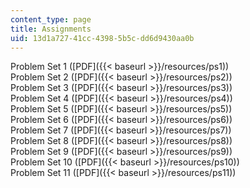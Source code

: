```yaml
---
content_type: page
title: Assignments
uid: 13d1a727-41cc-4398-5b5c-dd6d9430aa0b
---
```


Problem Set 1 ([PDF]({{< baseurl >}}/resources/ps1))  
Problem Set 2 ([PDF]({{< baseurl >}}/resources/ps2))  
Problem Set 3 ([PDF]({{< baseurl >}}/resources/ps3))  
Problem Set 4 ([PDF]({{< baseurl >}}/resources/ps4))  
Problem Set 5 ([PDF]({{< baseurl >}}/resources/ps5))  
Problem Set 6 ([PDF]({{< baseurl >}}/resources/ps6))  
Problem Set 7 ([PDF]({{< baseurl >}}/resources/ps7))  
Problem Set 8 ([PDF]({{< baseurl >}}/resources/ps8))  
Problem Set 9 ([PDF]({{< baseurl >}}/resources/ps9))  
Problem Set 10 ([PDF]({{< baseurl >}}/resources/ps10))  
Problem Set 11 ([PDF]({{< baseurl >}}/resources/ps11))